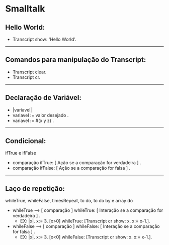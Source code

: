 # Smalltalk

## Hello World:

- Transcript show: 'Hello World'.

---
## Comandos para manipulação do Transcript:

- Transcript clear.
- Transcript cr.

---

## Declaração de Variável:

- |variavel|
- variavel := valor desejado .
- variavel := #(x y z) .
---

## Condicional:

ifTrue e ifFalse

- comparação ifTrue: [ Ação se a comparação for verdadeira ] .
- comparação ifFalse: [ Ação se a comparação for falsa ] .

---

## Laço de repetição:

whileTrue, whileFalse, timesRepeat, to do, to do by e array do

- whileTrue --> [ comparação ] whileTrue: [ Interação se a comparação for verdadeira ] .
  * EX: |x|. 
         x:= 3. 
         [x>0] whileTrue: [Transcript cr show: x. x:= x-1.].
- whileFalse --> [ comparação ] whileFalse: [ Interação se a comparação for falsa ] .
  * EX: |x|. x:= 3. [x<0] whileFalse: [Transcript cr show: x. x:= x-1.].
